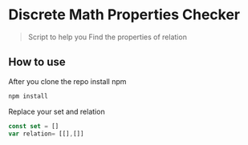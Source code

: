 # Discrete Math Properties Checker

> Script to help you Find the properties of relation


## How to use
After you clone the repo install npm
```sh
npm install
```
Replace your set and relation 
``` js
const set = []
var relation= [[],[]]
```
